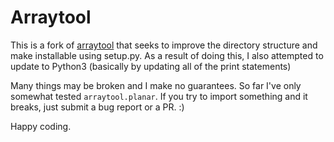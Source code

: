 # Arraytool
This is a fork of [arraytool](https://github.com/zinka/arraytool) that seeks to improve the directory structure and make installable using setup.py. As a result of doing this, I also attempted to update to Python3 (basically by updating all of the print statements)

Many things may be broken and I make no guarantees. So far I've only somewhat tested `arraytool.planar`. If you try to import something and it breaks, just submit a bug report or a PR. :)

Happy coding.
